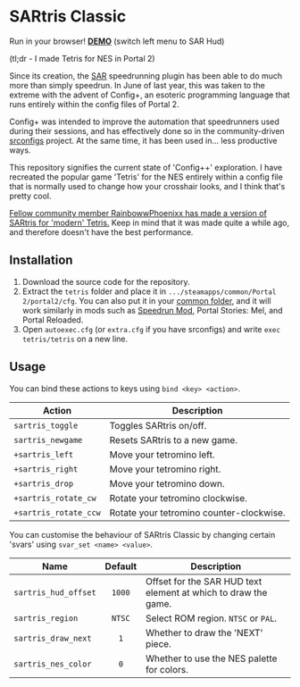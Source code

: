 
# SARtris Classic

Run in your browser! **[DEMO](https://thisamj.github.io/sourcerun?example=sartris%20classic)** (switch left menu to SAR Hud)

(tl;dr - I made Tetris for NES in Portal 2)

Since its creation, the [SAR](https://sar.portal2.sr) speedrunning plugin has been able to
do much more than simply speedrun. In June of last year, this was
taken to the extreme with the advent of Config+, an esoteric
programming language that runs entirely within the config
files of Portal 2.

Config+ was intended to improve the automation that
speedrunners used during their sessions, and has effectively done
so in the community-driven [srconfigs](https://s.portal2.sr/srconfigs) project. At the same time,
it has been used in... less productive ways.

This repository signifies the current state of 'Config++' exploration.
I have recreated the popular game 'Tetris' for the NES entirely within
a config file that is normally used to change how your crosshair looks,
and I think that's pretty cool.

[Fellow community member RainbowwPhoenixx has made a version of SARtris
for 'modern' Tetris.](https://github.com/RainbowwPhoenixx/SARtris)
Keep in mind that it was made quite a while ago, and therefore doesn't
have the best performance.

## Installation

1. Download the source code for the repository.
2. Extract the `tetris` folder and place it in `.../steamapps/common/Portal 2/portal2/cfg`.
   You can also put it in your [common folder](https://www.youtube.com/watch?v=FmJ1OcKc7Ag), and
   it will work similarly in mods such as [Speedrun Mod](https://github.com/p2sr/Portal2SpeedrunMod/releases),
   Portal Stories: Mel, and Portal Reloaded.
3. Open `autoexec.cfg` (or `extra.cfg` if you have srconfigs)
   and write `exec tetris/tetris` on a new line.

## Usage

You can bind these actions to keys using `bind <key> <action>`.

|        Action         | Description
| --------------------- | -----------
| `sartris_toggle`      | Toggles SARtris on/off.
| `sartris_newgame`     | Resets SARtris to a new game.
| `+sartris_left`       | Move your tetromino left.
| `+sartris_right`      | Move your tetromino right.
| `+sartris_drop`       | Move your tetromino down.
| `+sartris_rotate_cw`  | Rotate your tetromino clockwise.
| `+sartris_rotate_ccw` | Rotate your tetromino counter-clockwise.

You can customise the behaviour of SARtris Classic by changing
certain 'svars' using `svar_set <name> <value>`.

|         Name         | Default | Description
| -------------------- | :-----: | -----------
| `sartris_hud_offset` | `1000`  | Offset for the SAR HUD text element at which to draw the game.
| `sartris_region`     | `NTSC`  | Select ROM region. `NTSC` or `PAL`.
| `sartris_draw_next`  |   `1`   | Whether to draw the 'NEXT' piece.
| `sartris_nes_color`  |   `0`   | Whether to use the NES palette for colors.
